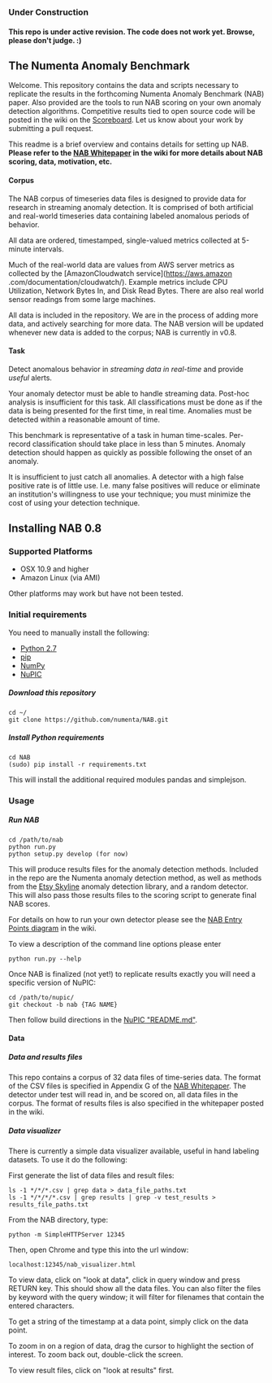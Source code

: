 ### Under Construction

#### This repo is under active revision. The code does not work yet. Browse, please don't judge. :)

The Numenta Anomaly Benchmark
-----------------------------

Welcome. This repository contains the data and scripts necessary to replicate the results in the forthcoming Numenta Anomaly Benchmark (NAB) paper. Also provided are the tools to run NAB scoring on your own anomaly detection algorithms. Competitive results tied to open source code will be posted in the wiki on the [Scoreboard](https://github.com/numenta/NAB/wiki#nab-scoreboard). Let us know about your work by submitting a pull request. 

This readme is a brief overview and contains details for setting up NAB. **Please refer to the [NAB Whitepaper](https://github.com/numenta/NAB/wiki#nab-whitepaper) in the wiki for more details about NAB scoring, data, motivation, etc.**

#### Corpus

The NAB corpus of timeseries data files is designed to provide data for research
in streaming anomaly detection. It is comprised of both artificial and
real-world timeseries data containing labeled anomalous periods of behavior.

All data are ordered, timestamped, single-valued metrics collected at 5-minute intervals.

Much of the real-world data are values from AWS server metrics as collected by 
the [AmazonCloudwatch service](https://aws.amazon
.com/documentation/cloudwatch/). Example
metrics include CPU Utilization, Network Bytes In, and Disk Read Bytes. There
are also real world sensor readings from some large machines. 

All data is included in the repository. We are in the process of adding more data, and actively searching for more data. The NAB version will be updated whenever new data is added to the corpus; NAB is currently in v0.8.

#### Task

Detect anomalous behavior in *streaming data in real-time* and provide *useful* alerts.

Your anomaly detector must be able to handle streaming data. Post-hoc analysis is insufficient for this task. All classifications must
be done as if the data is being presented for the first time, in real time. Anomalies must be detected within a reasonable amount of time.

This benchmark is representative of a task in human time-scales. Per-record classification should take place in less than 5 minutes. Anomaly detection should happen as quickly as possible following the onset of an anomaly.

It is insufficient to just catch all anomalies. A detector with a high false positive rate is of little use. I.e. many false positives will reduce or eliminate an institution's willingness to use your technique; you must minimize the cost of using your detection technique.

Installing NAB 0.8
--------------

### Supported Platforms

- OSX 10.9 and higher
- Amazon Linux (via AMI)

Other platforms may work but have not been tested.


### Initial requirements

You need to manually install the following:

- [Python 2.7](https://www.python.org/download/)
- [pip](https://pip.pypa.io/en/latest/installing.html)
- [NumPy](http://www.numpy.org/)
- [NuPIC](http://www.github.com/numenta/nupic)

##### Download this repository

    cd ~/
    git clone https://github.com/numenta/NAB.git

##### Install Python requirements

    cd NAB
    (sudo) pip install -r requirements.txt

This will install the additional required modules pandas and simplejson.  


### Usage

##### Run NAB

    cd /path/to/nab
    python run.py
    python setup.py develop (for now)

This will produce results files for the anomaly detection methods. Included in the repo are the Numenta anomaly detection method, as well as methods from the [Etsy Skyline](https://github.com/etsy/skyline) anomaly detection library, and a random detector. This will also pass those results files to the scoring script to generate final NAB scores.

For details on how to run your own detector please see the [NAB Entry Points diagram](https://github.com/numenta/NAB/wiki#nab-entry-diagram) in the wiki.

To view a description of the command line options please enter

	python run.py --help 

Once NAB is finalized (not yet!) to replicate results exactly you will need a specific version of NuPIC:
    
    cd /path/to/nupic/
    git checkout -b nab {TAG NAME}

Then follow build directions in the [NuPIC "README.md"](https://github.com/numenta/nupic/blob/master/README.md).

#### Data

##### Data and results files

This repo contains a corpus of 32 data files of time-series data. The format of the CSV files is specified in Appendix G of the [NAB Whitepaper](https://github.com/numenta/NAB/wiki#nab-whitepaper). The detector under test will read in, and be scored on, all data files in the corpus. The format of results files is also specified in the whitepaper posted in the wiki.

##### Data visualizer

There is currently a simple data visualizer available, useful in hand labeling datasets. To use it do the following:

First generate the list of data files and result files:

    ls -1 */*/*.csv | grep data > data_file_paths.txt 
    ls -1 */*/*/*.csv | grep results | grep -v test_results > results_file_paths.txt

From the NAB directory, type:

    python -m SimpleHTTPServer 12345
 
Then, open Chrome and type this into the url window:
 
    localhost:12345/nab_visualizer.html
 
To view data, click on "look at data", click in query window and press RETURN key. This should show all the data files. You can also filter the files by keyword with the query window; it will filter for filenames that contain the entered characters.

To get a string of the timestamp at a data point, simply click on the data point.

To zoom in on a region of data, drag the cursor to highlight the section of interest. To zoom back out, double-click the screen.

To view result files, click on "look at results" first.
